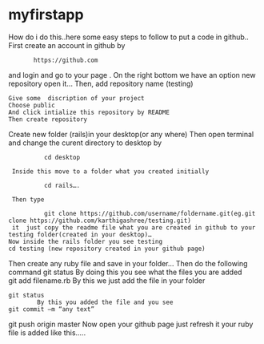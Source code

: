 # myfirstapp
How do i do this..here some easy steps to follow to put a code in github..
           First create an account in github by
           
           https://github.com 
           
and login and go to your page . On the right bottom we have an option new repository open it…
Then, add repository name (testing)

    Give some  discription of your project 
    Choose public
    And click intialize this repository by README
    Then create repository

Create new folder (rails)in  your desktop(or any where)
     Then open terminal and change the curent directory to desktop by 
              
              cd desktop
    
     Inside this move to a folder what you created initially 
              
              cd rails….
     
     Then type 
     
              git clone https://github.com/username/foldername.git(eg.git clone https://github.com/karthigashree/testing.git)  
     it  just copy the readme file what you are created in github to your  testing folder(created in your desktop)…
    Now inside the rails folder you see testing
    cd testing (new repository created in your github page)
   Then create any ruby file and save in your folder…
Then do the following command
    git status
           By doing this you see what the files you are added  
    git add filename.rb
            By this we just add the file in your folder
            
    git status
            By this you added the file and you see
    git commit –m “any text”
   git push origin master
            Now open your github page just refresh it  your ruby file is added like this….. 
